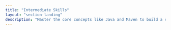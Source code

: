 ```yaml
---
title: "Intermediate Skills"
layout: "section-landing"
description: "Master the core concepts like Java and Maven to build a strong software foundation."
---
```

